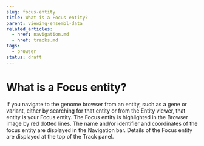 ```yaml
---
slug: focus-entity
title: What is a Focus entity?
parent: viewing-ensembl-data
related_articles:
  - href: navigation.md
  - href: tracks.md
tags:
  - browser
status: draft
---
```


# What is a Focus entity?

If you navigate to the genome browser from an entity, such as a gene or variant, either by searching for that entity or from the Entity viewer, that entity is your Focus entity. The Focus entity is highlighted in the Browser image by red dotted lines. The name and/or identifier and coordinates of the focus entity are displayed in the Navigation bar. Details of the Focus entity are displayed at the top of the Track panel.
